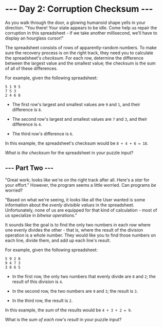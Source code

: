 # --- Day 2: Corruption Checksum ---

As you walk through the door, a glowing humanoid shape yells in your direction. "You there! Your state appears to be idle. Come help us repair the corruption in this spreadsheet - if we take another millisecond, we'll have to display an hourglass cursor!"

The spreadsheet consists of rows of apparently-random numbers. To make sure the recovery process is on the right track, they need you to calculate the spreadsheet's *checksum*. For each row, determine the difference between the largest value and the smallest value; the checksum is the sum of all of these differences.

For example, given the following spreadsheet:

```
5 1 9 5
7 5 3
2 4 6 8
```


 - The first row's largest and smallest values are `9` and `1`, and their difference is `8`.

 - The second row's largest and smallest values are `7` and `3`, and their difference is `4`.

 - The third row's difference is `6`.


In this example, the spreadsheet's checksum would be `8 + 4 + 6 = 18`.

*What is the checksum* for the spreadsheet in your puzzle input?

## --- Part Two ---

"Great work; looks like we're on the right track after all.  Here's a *star* for your effort." However, the program seems a little worried. Can programs *be* worried?

"Based on what we're seeing, it looks like all the User wanted is some information about the *evenly divisible values* in the spreadsheet.  Unfortunately, none of us are equipped for that kind of calculation - most of us specialize in *bitwise operations*."

It sounds like the goal is to find the only two numbers in each row where one evenly divides the other - that is, where the result of the division operation is a whole number. They would like you to find those numbers on each line, divide them, and add up each line's result.

For example, given the following spreadsheet:

```
5 9 2 8
9 4 7 3
3 8 6 5
```


 - In the first row, the only two numbers that evenly divide are `8` and `2`; the result of this division is `4`.

 - In the second row, the two numbers are `9` and `3`; the result is `3`.

 - In the third row, the result is `2`.


In this example, the sum of the results would be `4 + 3 + 2 = 9`.

What is the *sum of each row's result* in your puzzle input?

